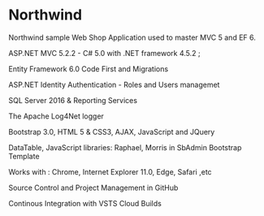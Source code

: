 # Northwind
Northwind sample Web Shop Application used to master MVC 5 and EF 6.


ASP.NET MVC 5.2.2  - C# 5.0  with .NET framework 4.5.2 ; 

Entity Framework 6.0 Code First and Migrations

ASP.NET Identity Authentication - Roles and Users managemet

SQL Server 2016 & Reporting Services

The Apache Log4Net logger

Bootstrap 3.0, HTML 5 & CSS3, AJAX, JavaScript and JQuery 

DataTable, JavaScript libraries: Raphael, Morris in SbAdmin Bootstrap Template

Works with : Chrome, Internet Explorer 11.0, Edge, Safari ,etc

Source Control and Project Management in GitHub

Continous Integration with VSTS Cloud Builds

